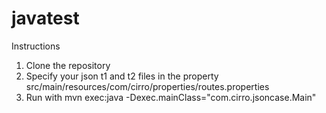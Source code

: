 # javatest

Instructions

1. Clone the repository
2. Specify your json t1 and t2 files in the property src/main/resources/com/cirro/properties/routes.properties
3. Run with mvn exec:java -Dexec.mainClass="com.cirro.jsoncase.Main"